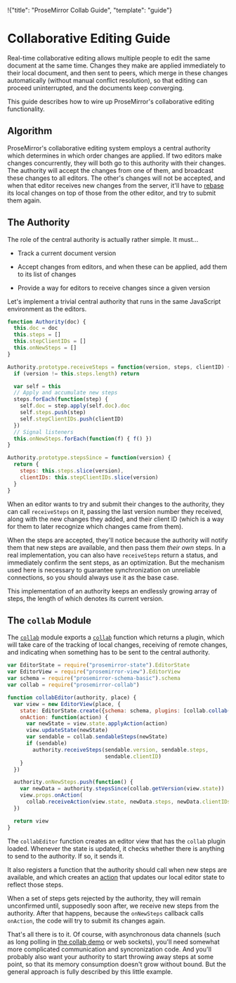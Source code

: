 !{"title": "ProseMirror Collab Guide",
  "template": "guide"}

# Collaborative Editing Guide

Real-time collaborative editing allows multiple people to edit the
same document at the same time. Changes they make are applied
immediately to their local document, and then sent to peers, which
merge in these changes automatically (without manual conflict
resolution), so that editing can proceed uninterrupted, and the
documents keep converging.

This guide describes how to wire up ProseMirror's collaborative
editing functionality.

## Algorithm

ProseMirror's collaborative editing system employs a central authority
which determines in which order changes are applied. If two editors
make changes concurrently, they will both go to this authority with
their changes. The authority will accept the changes from one of them,
and broadcast these changes to all editors. The other's changes will
not be accepted, and when that editor receives new changes from the
server, it'll have to [rebase](transform.html#rebasing) its local
changes on top of those from the other editor, and try to submit them
again.

## The Authority

The role of the central authority is actually rather simple. It must...

 - Track a current document version

 - Accept changes from editors, and when these can be applied, add
   them to its list of changes

 - Provide a way for editors to receive changes since a given version

Let's implement a trivial central authority that runs in the same
JavaScript environment as the editors.

```javascript
function Authority(doc) {
  this.doc = doc
  this.steps = []
  this.stepClientIDs = []
  this.onNewSteps = []
}

Authority.prototype.receiveSteps = function(version, steps, clientID) {
  if (version != this.steps.length) return

  var self = this
  // Apply and accumulate new steps
  steps.forEach(function(step) {
    self.doc = step.apply(self.doc).doc
    self.steps.push(step)
    self.stepClientIDs.push(clientID)
  })
  // Signal listeners
  this.onNewSteps.forEach(function(f) { f() })
}

Authority.prototype.stepsSince = function(version) {
  return {
    steps: this.steps.slice(version),
    clientIDs: this.stepClientIDs.slice(version)
  }
}
```

When an editor wants to try and submit their changes to the authority,
they can call `receiveSteps` on it, passing the last version number
they received, along with the new changes they added, and their client
ID (which is a way for them to later recognize which changes came from
them).

When the steps are accepted, they'll notice because the authority will
notify them that new steps are available, and then pass them _their
own_ steps. In a real implementation, you can also have `receiveSteps`
return a status, and immediately confirm the sent steps, as an
optimization. But the mechanism used here is necessary to guarantee
synchronization on unreliable connections, so you should always use it
as the base case.

This implementation of an authority keeps an endlessly growing array
of steps, the length of which denotes its current version.

## The `collab` Module

The [`collab`](##collab) module exports a [`collab`](##collab.collab)
function which returns a plugin, which will take care of the tracking
of local changes, receiving of remote changes, and indicating when
something has to be sent to the central authority.

```javascript
var EditorState = require("prosemirror-state").EditorState
var EditorView = require("prosemirror-view").EditorView
var schema = require("prosemirror-schema-basic").schema
var collab = require("prosemirror-collab")

function collabEditor(authority, place) {
  var view = new EditorView(place, {
    state: EditorState.create({schema: schema, plugins: [collab.collab()]}),
    onAction: function(action) {
      var newState = view.state.applyAction(action)
      view.updateState(newState)
      var sendable = collab.sendableSteps(newState)
      if (sendable)
        authority.receiveSteps(sendable.version, sendable.steps,
                               sendable.clientID)
    }
  })

  authority.onNewSteps.push(function() {
    var newData = authority.stepsSince(collab.getVersion(view.state))
    view.props.onAction(
      collab.receiveAction(view.state, newData.steps, newData.clientIDs))
  })

  return view
}
```

The `collabEditor` function creates an editor view that has the
`collab` plugin loaded. Whenever the state is updated, it checks
whether there is anything to send to the authority. If so, it sends
it.

It also registers a function that the authority should call when new
steps are available, and which creates an [action](##state.Action)
that updates our local editor state to reflect those steps.

When a set of steps gets rejected by the authority, they will remain
unconfirmed until, supposedly soon after, we receive new steps from
the authority. After that happens, because the `onNewSteps` callback
calls `onAction`, the code will try to submit its changes again.

That's all there is to it. Of course, with asynchronous data channels
(such as long polling in
[the collab demo](https://github.com/ProseMirror/website/blob/master/src/demo/collab/client/collab.js)
or web sockets), you'll need somewhat more complicated communication
and syncronization code. And you'll probably also want your authority
to start throwing away steps at some point, so that its memory
consumption doesn't grow without bound. But the general approach is
fully described by this little example.
